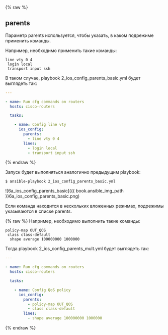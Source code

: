 {% raw %}
## parents

Параметр parents используется, чтобы указать, в каком подрежиме применить команды.

Например, необходимо применить такие команды:
```
line vty 0 4
 login local
 transport input ssh
```

В таком случае, playbook 2_ios_config_parents_basic.yml будет выглядеть так:
```yml
---

- name: Run cfg commands on routers
  hosts: cisco-routers

  tasks:

    - name: Config line vty
      ios_config:
        parents:
          - line vty 0 4
        lines:
          - login local
          - transport input ssh

```
{% endraw %}

Запуск будет выполняться аналогично предыдущим playbook:
```
$ ansible-playbook 2_ios_config_parents_basic.yml
```

![6a_ios_config_parents_basic]({{ book.ansible_img_path }}6a_ios_config_parents_basic.png)


Если команда находится в нескольких вложенных режимах, подрежимы указываются в списке parents.

{% raw %}
Например, необходимо выполнить такие команды:
```
policy-map OUT_QOS
 class class-default
  shape average 100000000 1000000
```

Тогда playbook 2_ios_config_parents_mult.yml будет выглядеть так:
```yml
---

- name: Run cfg commands on routers
  hosts: cisco-routers

  tasks:

    - name: Config QoS policy
      ios_config:
        parents:
          - policy-map OUT_QOS
          - class class-default
        lines:
          - shape average 100000000 1000000
```


{% endraw %}
